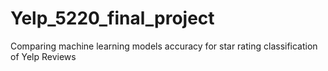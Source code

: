 # Yelp_5220_final_project
Comparing machine learning models accuracy for star rating classification of Yelp Reviews         
